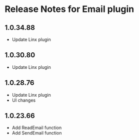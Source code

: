 # Release Notes for Email plugin

<a id="1_0_34_88"></a>
## 1.0.34.88
- Update Linx plugin

<a id="1_0_30_80"></a>
## 1.0.30.80
- Update Linx plugin

<a id="1_0_28_76"></a>
## 1.0.28.76
- Update Linx plugin
- UI changes

<a id="1_0_23_66"></a>
## 1.0.23.66
- Add ReadEmail function
- Add SendEmail function
